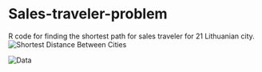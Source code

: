 # Sales-traveler-problem
R code for finding the shortest path for sales traveler for 21 Lithuanian city.
![Shortest Distance Between Cities](https://user-images.githubusercontent.com/112314329/218579458-32605a2a-cc45-4025-bc92-5d4d8e3b589a.png)

![Data](https://user-images.githubusercontent.com/112314329/218579506-a8746eaf-a25b-4fe5-b18f-db8af08d08ab.png)
